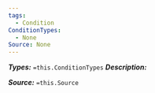 ```yaml
---
tags:
  - Condition
ConditionTypes:
  - None
Source: None
---
```

***Types:*** `=this.ConditionTypes`
***Description:***



***Source:*** `=this.Source`